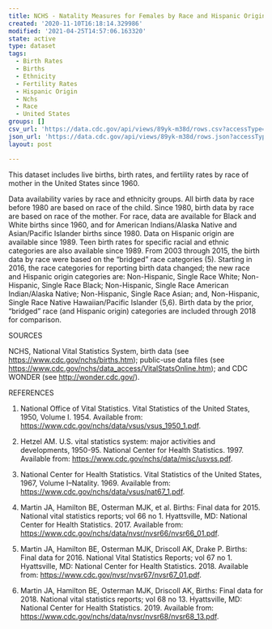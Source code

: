 ```yaml
---
title: NCHS - Natality Measures for Females by Race and Hispanic Origin United States
created: '2020-11-10T16:18:14.329986'
modified: '2021-04-25T14:57:06.163320'
state: active
type: dataset
tags:
  - Birth Rates
  - Births
  - Ethnicity
  - Fertility Rates
  - Hispanic Origin
  - Nchs
  - Race
  - United States
groups: []
csv_url: 'https://data.cdc.gov/api/views/89yk-m38d/rows.csv?accessType=DOWNLOAD'
json_url: 'https://data.cdc.gov/api/views/89yk-m38d/rows.json?accessType=DOWNLOAD'
layout: post

---
```

This dataset includes live births, birth rates, and fertility rates by race of mother in the United States since 1960. 

Data availability varies by race and ethnicity groups. All birth data by race before 1980 are based on race of the child. Since 1980, birth data by race are based on race of the mother. For race, data are available for Black and White births since 1960, and for American Indians/Alaska Native and Asian/Pacific Islander births since 1980. Data on Hispanic origin are available since 1989. Teen birth rates for specific racial and ethnic categories are also available since 1989. From 2003 through 2015, the birth data by race were based on the “bridged” race categories (5). Starting in 2016, the race categories for reporting birth data changed; the new race and Hispanic origin categories are: Non-Hispanic, Single Race White; Non-Hispanic, Single Race Black; Non-Hispanic, Single Race American Indian/Alaska Native; Non-Hispanic, Single Race Asian; and, Non-Hispanic, Single Race Native Hawaiian/Pacific Islander (5,6). Birth data by the prior, “bridged” race (and Hispanic origin) categories are included through 2018 for comparison.

SOURCES

NCHS, National Vital Statistics System, birth data (see https://www.cdc.gov/nchs/births.htm); public-use data files (see https://www.cdc.gov/nchs/data_access/VitalStatsOnline.htm); and CDC WONDER (see http://wonder.cdc.gov/).

REFERENCES

1. National Office of Vital Statistics. Vital Statistics of the United States, 1950, Volume I. 1954. Available from: https://www.cdc.gov/nchs/data/vsus/vsus_1950_1.pdf.

2. Hetzel AM. U.S. vital statistics system: major activities and developments, 1950-95. National Center for Health Statistics. 1997. Available from: https://www.cdc.gov/nchs/data/misc/usvss.pdf.

3. National Center for Health Statistics. Vital Statistics of the United States, 1967, Volume I–Natality. 1969. Available from: https://www.cdc.gov/nchs/data/vsus/nat67_1.pdf.

4. Martin JA, Hamilton BE, Osterman MJK, et al. Births: Final data for 2015. National vital statistics reports; vol 66 no 1. Hyattsville, MD: National Center for Health Statistics. 2017. Available from: https://www.cdc.gov/nchs/data/nvsr/nvsr66/nvsr66_01.pdf.

5. Martin JA, Hamilton BE, Osterman MJK, Driscoll AK, Drake P. Births: Final data for 2016. National Vital Statistics Reports; vol 67 no 1. Hyattsville, MD: National Center for Health Statistics. 2018. Available from: https://www.cdc.gov/nvsr/nvsr67/nvsr67_01.pdf.

6. Martin JA, Hamilton BE, Osterman MJK, Driscoll AK, Births: Final data for 2018. National vital statistics reports; vol 68 no 13. Hyattsville, MD: National Center for Health Statistics. 2019. Available from: https://www.cdc.gov/nchs/data/nvsr/nvsr68/nvsr68_13.pdf.
